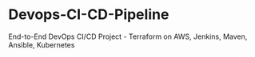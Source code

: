 # Devops-CI-CD-Pipeline
End-to-End DevOps CI/CD Project - Terraform on AWS, Jenkins, Maven, Ansible, Kubernetes
